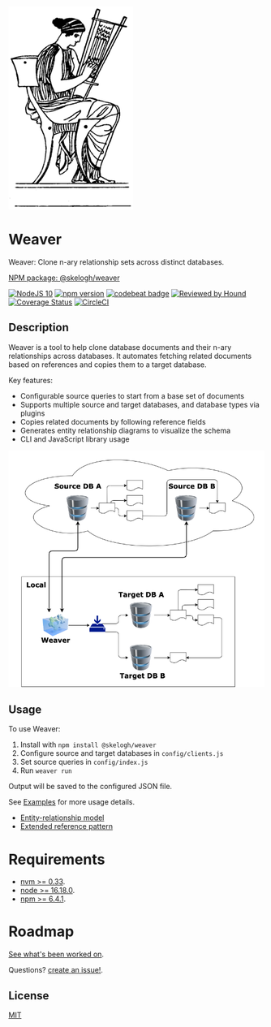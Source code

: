![Athenian weaver](https://github.com/SkeloGH/weaver/raw/develop/images/athenian-weaver.png?raw=true)


# Weaver

Weaver: Clone n-ary relationship sets across distinct databases.

[NPM package: @skelogh/weaver](https://www.npmjs.com/package/@skelogh/weaver)

[![NodeJS 10](https://img.shields.io/badge/node-0.10.x-brightgreen.svg)](https://nodejs.org/en/blog/release/v10.0.0/) [![npm version](https://badge.fury.io/js/%40skelogh%2Fweaver.svg)](https://badge.fury.io/js/%40skelogh%2Fweaver) [![codebeat badge](https://codebeat.co/badges/d6101e2d-7c26-4c19-a820-d90a96a5fd54)](https://codebeat.co/projects/github-com-skelogh-weaver-master) [![Reviewed by Hound](https://img.shields.io/badge/Reviewed_by-Hound-8E64B0.svg)](https://houndci.com) [![Coverage Status](https://coveralls.io/repos/github/SkeloGH/weaver/badge.svg?branch=develop)](https://coveralls.io/github/SkeloGH/weaver?branch=develop) [![CircleCI](https://circleci.com/gh/SkeloGH/weaver.svg?style=svg)](https://circleci.com/gh/SkeloGH/weaver)

## Description

Weaver is a tool to help clone database documents and their n-ary relationships across databases. It automates fetching related documents based on references and copies them to a target database.

Key features:

- Configurable source queries to start from a base set of documents
- Supports multiple source and target databases, and database types via plugins
- Copies related documents by following reference fields
- Generates entity relationship diagrams to visualize the schema
- CLI and JavaScript library usage

![Weaver overview diagram](https://github.com/SkeloGH/weaver/raw/develop/doc/img/overview.png?raw=true)

## Usage

To use Weaver:

1. Install with `npm install @skelogh/weaver` 
2. Configure source and target databases in `config/clients.js`
3. Set source queries in `config/index.js`
4. Run `weaver run`

Output will be saved to the configured JSON file.

See [Examples](./EXAMPLES) for more usage details.

- [Entity-relationship model](https://en.wikipedia.org/wiki/Entity%E2%80%93relationship_model)
- [Extended reference pattern](https://www.mongodb.com/blog/post/building-with-patterns-the-extended-reference-pattern)



# Requirements

- [nvm >= 0.33](https://github.com/creationix/nvm/tree/v0.33.11).
- [node >= 16.18.0](https://nodejs.org/dist/v16.18.0/).
- [npm >= 6.4.1](https://www.npmjs.com/package/npm/v/6.4.1).



# Roadmap

[See what's been worked on](https://github.com/SkeloGH/weaver/projects).

Questions? [create an issue!](https://github.com/SkeloGH/weaver/issues).

## License

[MIT](./LICENSE)
